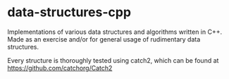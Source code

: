 # data-structures-cpp
Implementations of various data structures and algorithms written in C++. Made as an exercise and/or for general usage of rudimentary data structures.

Every structure is thoroughly tested using catch2, which can be found at https://github.com/catchorg/Catch2


